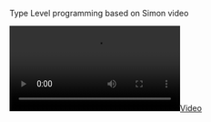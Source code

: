 Type Level programming based on Simon video

[![](/docs/record.mov)](https://user-images.githubusercontent.com/38705757/231884830-1b279257-9c0c-4883-a503-cc88bac3483c.mov
)
